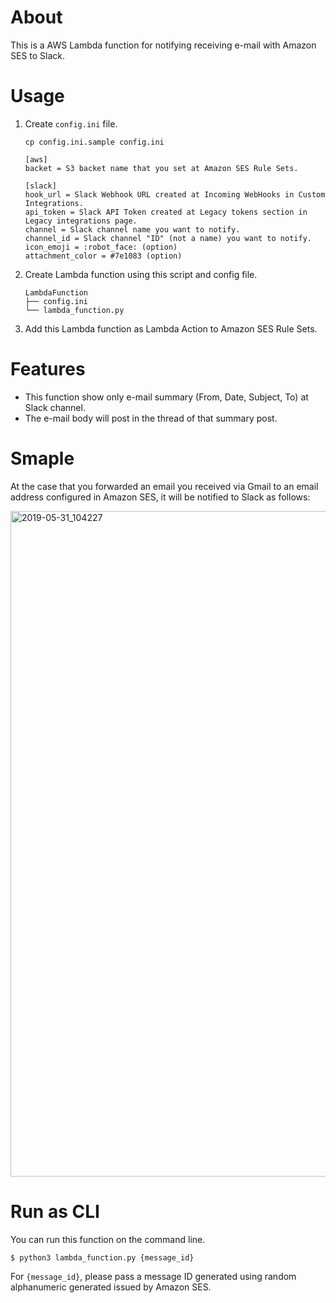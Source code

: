 # About
This is a AWS Lambda function for notifying receiving e-mail with Amazon SES to Slack.

# Usage
1. Create `config.ini` file.

    ```
    cp config.ini.sample config.ini
    ```

    ```
    [aws]
    backet = S3 backet name that you set at Amazon SES Rule Sets.

    [slack]
    hook_url = Slack Webhook URL created at Incoming WebHooks in Custom Integrations.
    api_token = Slack API Token created at Legacy tokens section in Legacy integrations page.
    channel = Slack channel name you want to notify.
    channel_id = Slack channel "ID" (not a name) you want to notify.
    icon_emoji = :robot_face: (option)
    attachment_color = #7e1083 (option)
    ```

2. Create Lambda function using this script and config file.

    ```
    LambdaFunction
    ├── config.ini
    └── lambda_function.py
    ```

3. Add this Lambda function as Lambda Action to Amazon SES Rule Sets.

# Features
- This function show only e-mail summary (From, Date, Subject, To) at Slack channel.
- The e-mail body will post in the thread of that summary post.

# Smaple
At the case that you forwarded an email you received via Gmail to an email address configured in Amazon SES, it will be notified to Slack as follows:

<img width="1065" alt="2019-05-31_104227" src="https://user-images.githubusercontent.com/9986092/58675892-3f7a7f80-8391-11e9-8953-a8662f740bb1.png">

# Run as CLI
You can run this function on the command line. 

```
$ python3 lambda_function.py {message_id}
```

For `{message_id}`, please pass a message ID generated using random alphanumeric generated issued by Amazon SES.
